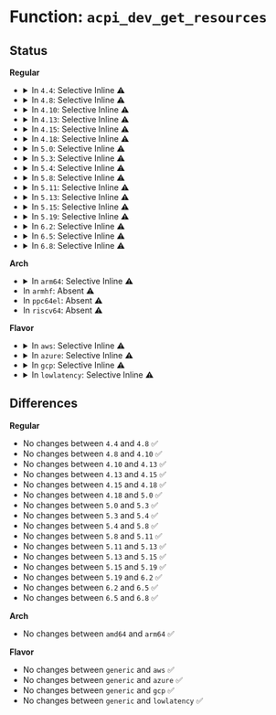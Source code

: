 # Function: <code>acpi_dev_get_resources</code>

## Status
<b>Regular</b>
<ul>
<li>
<details>
<summary>In <code>4.4</code>: Selective Inline ⚠️</summary>

```c
int acpi_dev_get_resources(struct acpi_device *adev, struct list_head *list, int (*preproc)(struct acpi_resource *, void *), void *preproc_data);
```

**Collision:** Unique Global

**Inline:** Selective

**Transformation:** False

**Instances:**

```
In drivers/acpi/resource.c (ffffffff81481dba)
Location: drivers/acpi/resource.c:546
Inline: True
Direct callers:
  - drivers/gpio/gpiolib-acpi.c:acpi_gpio_count
  - drivers/acpi/scan.c:acpi_default_enumeration
  - drivers/acpi/pci_root.c:acpi_pci_probe_root_resources
  - drivers/acpi/acpi_lpss.c:acpi_lpss_create_device
  - drivers/dma/acpi-dma.c:acpi_dma_request_slave_chan_by_index
  - drivers/dma/acpi-dma.c:acpi_dma_controller_register
  - drivers/char/tpm/tpm_tis.c:tpm_tis_acpi_init
  - drivers/spi/spi.c:acpi_spi_add_device
  - drivers/i2c/i2c-core.c:acpi_i2c_add_device
  - drivers/i2c/i2c-core.c:acpi_i2c_add_device
```
**Symbols:**

```
ffffffff81481dba-ffffffff81481e8a: acpi_dev_get_resources (STB_GLOBAL)
```
</details>
</li>
<li>
<details>
<summary>In <code>4.8</code>: Selective Inline ⚠️</summary>

```c
int acpi_dev_get_resources(struct acpi_device *adev, struct list_head *list, int (*preproc)(struct acpi_resource *, void *), void *preproc_data);
```

**Collision:** Unique Global

**Inline:** Selective

**Transformation:** False

**Instances:**

```
In drivers/acpi/resource.c (ffffffff814d08ac)
Location: drivers/acpi/resource.c:584
Inline: True
Direct callers:
  - drivers/gpio/gpiolib-acpi.c:acpi_gpio_count
  - drivers/acpi/pci_root.c:acpi_pci_probe_root_resources
  - drivers/acpi/acpi_lpss.c:acpi_lpss_create_device
  - drivers/dma/acpi-dma.c:acpi_dma_request_slave_chan_by_index
  - drivers/dma/acpi-dma.c:acpi_dma_controller_register
  - drivers/char/tpm/tpm_tis.c:tpm_tis_acpi_init
  - drivers/i2c/i2c-core.c:acpi_i2c_get_info
  - drivers/i2c/i2c-core.c:acpi_i2c_get_info
```
**Symbols:**

```
ffffffff814d08ac-ffffffff814d0983: acpi_dev_get_resources (STB_GLOBAL)
```
</details>
</li>
<li>
<details>
<summary>In <code>4.10</code>: Selective Inline ⚠️</summary>

```c
int acpi_dev_get_resources(struct acpi_device *adev, struct list_head *list, int (*preproc)(struct acpi_resource *, void *), void *preproc_data);
```

**Collision:** Unique Global

**Inline:** Selective

**Transformation:** False

**Instances:**

```
In drivers/acpi/resource.c (ffffffff814f2816)
Location: drivers/acpi/resource.c:600
Inline: True
Direct callers:
  - drivers/gpio/gpiolib-acpi.c:acpi_gpio_count
  - drivers/acpi/resource.c:acpi_res_consumer_cb
  - drivers/acpi/pci_root.c:acpi_pci_probe_root_resources
  - drivers/acpi/acpi_lpss.c:acpi_lpss_create_device
  - drivers/dma/acpi-dma.c:acpi_dma_request_slave_chan_by_index
  - drivers/dma/acpi-dma.c:acpi_dma_controller_register
  - drivers/char/tpm/tpm_tis.c:tpm_tis_acpi_init
  - drivers/i2c/i2c-core.c:i2c_acpi_get_info
  - drivers/i2c/i2c-core.c:i2c_acpi_do_lookup
```
**Symbols:**

```
ffffffff814f2816-ffffffff814f28ed: acpi_dev_get_resources (STB_GLOBAL)
```
</details>
</li>
<li>
<details>
<summary>In <code>4.13</code>: Selective Inline ⚠️</summary>

```c
int acpi_dev_get_resources(struct acpi_device *adev, struct list_head *list, int (*preproc)(struct acpi_resource *, void *), void *preproc_data);
```

**Collision:** Unique Global

**Inline:** Selective

**Transformation:** False

**Instances:**

```
In drivers/acpi/resource.c (ffffffff81500410)
Location: drivers/acpi/resource.c:600
Inline: True
Direct callers:
  - drivers/gpio/gpiolib-acpi.c:acpi_gpio_count
  - drivers/acpi/scan.c:acpi_init_device_object
  - drivers/acpi/resource.c:acpi_res_consumer_cb
  - drivers/acpi/pci_root.c:acpi_pci_probe_root_resources
  - drivers/acpi/acpi_lpss.c:acpi_lpss_create_device
  - drivers/dma/acpi-dma.c:acpi_dma_request_slave_chan_by_index
  - drivers/dma/acpi-dma.c:acpi_dma_controller_register
  - drivers/i2c/i2c-core-acpi.c:i2c_acpi_new_device
  - drivers/i2c/i2c-core-acpi.c:i2c_acpi_get_info
  - drivers/i2c/i2c-core-acpi.c:i2c_acpi_do_lookup
```
**Symbols:**

```
ffffffff81500410-ffffffff815004ed: acpi_dev_get_resources (STB_GLOBAL)
```
</details>
</li>
<li>
<details>
<summary>In <code>4.15</code>: Selective Inline ⚠️</summary>

```c
int acpi_dev_get_resources(struct acpi_device *adev, struct list_head *list, int (*preproc)(struct acpi_resource *, void *), void *preproc_data);
```

**Collision:** Unique Global

**Inline:** Selective

**Transformation:** False

**Instances:**

```
In drivers/acpi/resource.c (ffffffff81542740)
Location: drivers/acpi/resource.c:630
Inline: True
Inline callers:
  - drivers/acpi/resource.c:acpi_res_consumer_cb
Direct callers:
  - drivers/gpio/gpiolib-acpi.c:acpi_gpio_count
  - drivers/acpi/scan.c:acpi_init_device_object
  - drivers/acpi/pci_root.c:acpi_pci_probe_root_resources
  - drivers/acpi/acpi_lpss.c:acpi_lpss_create_device
  - drivers/dma/acpi-dma.c:acpi_dma_controller_register
  - drivers/i2c/i2c-core-acpi.c:i2c_acpi_new_device
  - drivers/i2c/i2c-core-acpi.c:i2c_acpi_get_info
  - drivers/i2c/i2c-core-acpi.c:i2c_acpi_do_lookup
```
**Symbols:**

```
ffffffff815426a0-ffffffff815426b7: acpi_dev_get_resources (STB_GLOBAL)
```
</details>
</li>
<li>
<details>
<summary>In <code>4.18</code>: Selective Inline ⚠️</summary>

```c
int acpi_dev_get_resources(struct acpi_device *adev, struct list_head *list, int (*preproc)(struct acpi_resource *, void *), void *preproc_data);
```

**Collision:** Unique Global

**Inline:** Selective

**Transformation:** False

**Instances:**

```
In drivers/acpi/resource.c (ffffffff815786ba)
Location: drivers/acpi/resource.c:630
Inline: True
Inline callers:
  - drivers/acpi/resource.c:acpi_res_consumer_cb
Direct callers:
  - drivers/gpio/gpiolib-acpi.c:acpi_gpio_count
  - drivers/acpi/scan.c:acpi_init_device_object
  - drivers/acpi/pci_root.c:acpi_pci_probe_root_resources
  - drivers/acpi/acpi_lpss.c:acpi_lpss_create_device
  - drivers/acpi/acpi_apd.c:st_misc_setup
  - drivers/dma/acpi-dma.c:acpi_dma_controller_register
  - drivers/char/tpm/tpm_crb.c:crb_acpi_add
  - drivers/i2c/i2c-core-acpi.c:i2c_acpi_new_device
  - drivers/i2c/i2c-core-acpi.c:i2c_acpi_get_info
  - drivers/i2c/i2c-core-acpi.c:i2c_acpi_do_lookup
```
**Symbols:**

```
ffffffff81578600-ffffffff81578617: acpi_dev_get_resources (STB_GLOBAL)
```
</details>
</li>
<li>
<details>
<summary>In <code>5.0</code>: Selective Inline ⚠️</summary>

```c
int acpi_dev_get_resources(struct acpi_device *adev, struct list_head *list, int (*preproc)(struct acpi_resource *, void *), void *preproc_data);
```

**Collision:** Unique Global

**Inline:** Selective

**Transformation:** False

**Instances:**

```
In drivers/acpi/resource.c (ffffffff8159030a)
Location: drivers/acpi/resource.c:630
Inline: True
Inline callers:
  - drivers/acpi/resource.c:acpi_res_consumer_cb
Direct callers:
  - drivers/gpio/gpiolib-acpi.c:acpi_gpio_count
  - drivers/acpi/scan.c:acpi_init_device_object
  - drivers/acpi/pci_root.c:acpi_pci_probe_root_resources
  - drivers/acpi/acpi_lpss.c:acpi_lpss_create_device
  - drivers/acpi/acpi_apd.c:st_misc_setup
  - drivers/dma/acpi-dma.c:acpi_dma_controller_register
  - drivers/char/tpm/tpm_crb.c:crb_acpi_add
  - drivers/i2c/i2c-core-acpi.c:i2c_acpi_new_device
  - drivers/i2c/i2c-core-acpi.c:i2c_acpi_get_info
  - drivers/i2c/i2c-core-acpi.c:i2c_acpi_do_lookup
```
**Symbols:**

```
ffffffff81590270-ffffffff81590287: acpi_dev_get_resources (STB_GLOBAL)
```
</details>
</li>
<li>
<details>
<summary>In <code>5.3</code>: Selective Inline ⚠️</summary>

```c
int acpi_dev_get_resources(struct acpi_device *adev, struct list_head *list, int (*preproc)(struct acpi_resource *, void *), void *preproc_data);
```

**Collision:** Unique Global

**Inline:** Selective

**Transformation:** False

**Instances:**

```
In drivers/acpi/resource.c (ffffffff815c10ea)
Location: drivers/acpi/resource.c:622
Inline: True
Inline callers:
  - drivers/acpi/resource.c:acpi_res_consumer_cb
Direct callers:
  - drivers/gpio/gpiolib-acpi.c:acpi_gpio_count
  - drivers/acpi/scan.c:acpi_init_device_object
  - drivers/acpi/pci_root.c:acpi_pci_probe_root_resources
  - drivers/acpi/acpi_lpss.c:acpi_lpss_create_device
  - drivers/acpi/acpi_apd.c:st_misc_setup
  - drivers/dma/acpi-dma.c:acpi_dma_controller_register
  - drivers/char/tpm/tpm_crb.c:crb_map_io
  - drivers/spi/spi.c:acpi_register_spi_device
  - drivers/i2c/i2c-core-acpi.c:i2c_acpi_new_device
  - drivers/i2c/i2c-core-acpi.c:i2c_acpi_get_irq
  - drivers/i2c/i2c-core-acpi.c:i2c_acpi_do_lookup
```
**Symbols:**

```
ffffffff815c1050-ffffffff815c1067: acpi_dev_get_resources (STB_GLOBAL)
```
</details>
</li>
<li>
<details>
<summary>In <code>5.4</code>: Selective Inline ⚠️</summary>

```c
int acpi_dev_get_resources(struct acpi_device *adev, struct list_head *list, int (*preproc)(struct acpi_resource *, void *), void *preproc_data);
```

**Collision:** Unique Global

**Inline:** Selective

**Transformation:** False

**Instances:**

```
In drivers/acpi/resource.c (ffffffff815e23aa)
Location: drivers/acpi/resource.c:622
Inline: True
Inline callers:
  - drivers/acpi/resource.c:acpi_res_consumer_cb
Direct callers:
  - drivers/gpio/gpiolib-acpi.c:acpi_gpio_count
  - drivers/acpi/scan.c:acpi_init_device_object
  - drivers/acpi/pci_root.c:acpi_pci_probe_root_resources
  - drivers/acpi/acpi_lpss.c:acpi_lpss_create_device
  - drivers/acpi/acpi_apd.c:st_misc_setup
  - drivers/dma/acpi-dma.c:acpi_dma_controller_register
  - drivers/char/tpm/tpm_crb.c:crb_map_io
  - drivers/spi/spi.c:acpi_register_spi_device
  - drivers/i2c/i2c-core-acpi.c:i2c_acpi_new_device
  - drivers/i2c/i2c-core-acpi.c:i2c_acpi_get_irq
  - drivers/i2c/i2c-core-acpi.c:i2c_acpi_do_lookup
```
**Symbols:**

```
ffffffff815e2310-ffffffff815e2327: acpi_dev_get_resources (STB_GLOBAL)
```
</details>
</li>
<li>
<details>
<summary>In <code>5.8</code>: Selective Inline ⚠️</summary>

```c
int acpi_dev_get_resources(struct acpi_device *adev, struct list_head *list, int (*preproc)(struct acpi_resource *, void *), void *preproc_data);
```

**Collision:** Unique Global

**Inline:** Selective

**Transformation:** False

**Instances:**

```
In drivers/acpi/resource.c (ffffffff8168cda1)
Location: drivers/acpi/resource.c:622
Inline: True
Inline callers:
  - drivers/acpi/resource.c:acpi_dev_consumes_res
Direct callers:
  - drivers/gpio/gpiolib-acpi.c:acpi_gpio_count
  - drivers/acpi/scan.c:acpi_device_enumeration_by_parent
  - drivers/acpi/pci_root.c:acpi_pci_probe_root_resources
  - drivers/acpi/acpi_lpss.c:acpi_lpss_create_device
  - drivers/acpi/acpi_apd.c:st_misc_setup
  - drivers/dma/acpi-dma.c:acpi_dma_parse_resource_group
  - drivers/tty/serdev/core.c:acpi_serdev_check_resources
  - drivers/char/tpm/tpm_crb.c:crb_map_io
  - drivers/spi/spi.c:acpi_register_spi_device
  - drivers/i2c/i2c-core-acpi.c:i2c_acpi_new_device
  - drivers/i2c/i2c-core-acpi.c:i2c_acpi_get_irq
  - drivers/i2c/i2c-core-acpi.c:i2c_acpi_do_lookup
```
**Symbols:**

```
ffffffff8168d4b0-ffffffff8168d590: acpi_dev_get_resources (STB_GLOBAL)
```
</details>
</li>
<li>
<details>
<summary>In <code>5.11</code>: Selective Inline ⚠️</summary>

```c
int acpi_dev_get_resources(struct acpi_device *adev, struct list_head *list, int (*preproc)(struct acpi_resource *, void *), void *preproc_data);
```

**Collision:** Unique Global

**Inline:** Selective

**Transformation:** False

**Instances:**

```
In drivers/acpi/resource.c (ffffffff816aaaa1)
Location: drivers/acpi/resource.c:615
Inline: True
Inline callers:
  - drivers/acpi/resource.c:acpi_dev_consumes_res
Direct callers:
  - drivers/gpio/gpiolib-acpi.c:acpi_gpio_count
  - drivers/acpi/scan.c:acpi_device_enumeration_by_parent
  - drivers/acpi/pci_root.c:acpi_pci_probe_root_resources
  - drivers/acpi/acpi_lpss.c:acpi_lpss_create_device
  - drivers/acpi/acpi_apd.c:fch_misc_setup
  - drivers/dma/acpi-dma.c:acpi_dma_request_slave_chan_by_index
  - drivers/dma/acpi-dma.c:acpi_dma_parse_resource_group
  - drivers/tty/serdev/core.c:acpi_serdev_check_resources
  - drivers/char/tpm/tpm_crb.c:crb_map_io
  - drivers/spi/spi.c:acpi_register_spi_device
  - drivers/i2c/i2c-core-acpi.c:i2c_acpi_new_device
  - drivers/i2c/i2c-core-acpi.c:i2c_acpi_get_irq
  - drivers/i2c/i2c-core-acpi.c:i2c_acpi_do_lookup
```
**Symbols:**

```
ffffffff816ab1b0-ffffffff816ab290: acpi_dev_get_resources (STB_GLOBAL)
```
</details>
</li>
<li>
<details>
<summary>In <code>5.13</code>: Selective Inline ⚠️</summary>

```c
int acpi_dev_get_resources(struct acpi_device *adev, struct list_head *list, int (*preproc)(struct acpi_resource *, void *), void *preproc_data);
```

**Collision:** Unique Global

**Inline:** Selective

**Transformation:** False

**Instances:**

```
In drivers/acpi/resource.c (ffffffff8168d3ca)
Location: drivers/acpi/resource.c:660
Inline: True
Inline callers:
  - drivers/acpi/resource.c:acpi_res_consumer_cb
Direct callers:
  - drivers/gpio/gpiolib-acpi.c:acpi_gpio_count
  - drivers/acpi/scan.c:acpi_init_device_object
  - drivers/acpi/pci_root.c:acpi_pci_probe_root_resources
  - drivers/acpi/acpi_lpss.c:acpi_lpss_create_device
  - drivers/acpi/acpi_apd.c:fch_misc_setup
  - drivers/dma/acpi-dma.c:acpi_dma_request_slave_chan_by_index
  - drivers/dma/acpi-dma.c:acpi_dma_parse_resource_group
  - drivers/tty/serdev/core.c:acpi_serdev_add_device
  - drivers/char/tpm/tpm_crb.c:crb_map_io
  - drivers/spi/spi.c:acpi_register_spi_device
  - drivers/i2c/i2c-core-acpi.c:i2c_acpi_new_device
  - drivers/i2c/i2c-core-acpi.c:i2c_acpi_get_irq
  - drivers/i2c/i2c-core-acpi.c:i2c_acpi_do_lookup
```
**Symbols:**

```
ffffffff8168da10-ffffffff8168daf0: acpi_dev_get_resources (STB_GLOBAL)
```
</details>
</li>
<li>
<details>
<summary>In <code>5.15</code>: Selective Inline ⚠️</summary>

```c
int acpi_dev_get_resources(struct acpi_device *adev, struct list_head *list, int (*preproc)(struct acpi_resource *, void *), void *preproc_data);
```

**Collision:** Unique Global

**Inline:** Selective

**Transformation:** False

**Instances:**

```
In drivers/acpi/resource.c (ffffffff81702bfa)
Location: drivers/acpi/resource.c:667
Inline: True
Inline callers:
  - drivers/acpi/resource.c:acpi_res_consumer_cb
Direct callers:
  - drivers/gpio/gpiolib-acpi.c:acpi_gpio_count
  - drivers/acpi/scan.c:acpi_init_device_object
  - drivers/acpi/pci_root.c:acpi_pci_probe_root_resources
  - drivers/acpi/acpi_lpss.c:acpi_lpss_create_device
  - drivers/acpi/acpi_apd.c:fch_misc_setup
  - drivers/dma/acpi-dma.c:acpi_dma_request_slave_chan_by_index
  - drivers/dma/acpi-dma.c:acpi_dma_parse_resource_group
  - drivers/tty/serdev/core.c:acpi_serdev_add_device
  - drivers/char/tpm/tpm_crb.c:crb_map_io
  - drivers/spi/spi.c:acpi_register_spi_device
  - drivers/i2c/i2c-core-acpi.c:i2c_acpi_new_device
  - drivers/i2c/i2c-core-acpi.c:i2c_acpi_get_irq
  - drivers/i2c/i2c-core-acpi.c:i2c_acpi_do_lookup
  - drivers/i2c/i2c-core-acpi.c:i2c_acpi_client_count
```
**Symbols:**

```
ffffffff81703320-ffffffff81703400: acpi_dev_get_resources (STB_GLOBAL)
```
</details>
</li>
<li>
<details>
<summary>In <code>5.19</code>: Selective Inline ⚠️</summary>

```c
int acpi_dev_get_resources(struct acpi_device *adev, struct list_head *list, int (*preproc)(struct acpi_resource *, void *), void *preproc_data);
```

**Collision:** Unique Global

**Inline:** Selective

**Transformation:** False

**Instances:**

```
In drivers/acpi/resource.c (ffffffff81830ba7)
Location: drivers/acpi/resource.c:667
Inline: True
Inline callers:
  - drivers/acpi/resource.c:acpi_res_consumer_cb
Direct callers:
  - drivers/gpio/gpiolib-acpi.c:acpi_gpio_count
  - drivers/acpi/scan.c:acpi_init_device_object
  - drivers/acpi/pci_root.c:acpi_pci_probe_root_resources
  - drivers/acpi/acpi_lpss.c:acpi_lpss_create_device
  - drivers/acpi/acpi_apd.c:fch_misc_setup
  - drivers/acpi/acpi_platform.c:acpi_create_platform_device
  - drivers/dma/acpi-dma.c:acpi_dma_request_slave_chan_by_index
  - drivers/dma/acpi-dma.c:acpi_dma_parse_resource_group
  - drivers/tty/serdev/core.c:acpi_serdev_add_device
  - drivers/char/tpm/tpm_crb.c:crb_map_io
  - drivers/spi/spi.c:acpi_spi_device_alloc
  - drivers/spi/spi.c:acpi_spi_count_resources
  - drivers/i2c/i2c-core-acpi.c:i2c_acpi_new_device_by_fwnode
  - drivers/i2c/i2c-core-acpi.c:i2c_acpi_get_irq
  - drivers/i2c/i2c-core-acpi.c:i2c_acpi_do_lookup
  - drivers/i2c/i2c-core-acpi.c:i2c_acpi_client_count
```
**Symbols:**

```
ffffffff81831200-ffffffff81831308: acpi_dev_get_resources (STB_GLOBAL)
```
</details>
</li>
<li>
<details>
<summary>In <code>6.2</code>: Selective Inline ⚠️</summary>

```c
int acpi_dev_get_resources(struct acpi_device *adev, struct list_head *list, int (*preproc)(struct acpi_resource *, void *), void *preproc_data);
```

**Collision:** Unique Global

**Inline:** Selective

**Transformation:** False

**Instances:**

```
In drivers/acpi/resource.c (ffffffff81963d37)
Location: drivers/acpi/resource.c:784
Inline: True
Inline callers:
  - drivers/acpi/resource.c:acpi_res_consumer_cb
  - drivers/acpi/resource.c:acpi_dev_get_memory_resources
Direct callers:
  - drivers/gpio/gpiolib-acpi.c:acpi_gpio_count
  - drivers/acpi/scan.c:acpi_init_device_object
  - drivers/acpi/pci_root.c:acpi_pci_probe_root_resources
  - drivers/acpi/acpi_platform.c:acpi_create_platform_device
  - drivers/dma/acpi-dma.c:acpi_dma_request_slave_chan_by_index
  - drivers/dma/acpi-dma.c:acpi_dma_parse_resource_group
  - drivers/tty/serdev/core.c:acpi_serdev_add_device
  - drivers/char/tpm/tpm_crb.c:crb_map_io
  - drivers/spi/spi.c:acpi_spi_device_alloc
  - drivers/spi/spi.c:acpi_spi_count_resources
  - drivers/i2c/i2c-core-acpi.c:i2c_acpi_new_device_by_fwnode
  - drivers/i2c/i2c-core-acpi.c:i2c_acpi_get_irq
  - drivers/i2c/i2c-core-acpi.c:i2c_acpi_do_lookup
  - drivers/i2c/i2c-core-acpi.c:i2c_acpi_client_count
```
**Symbols:**

```
ffffffff819649f0-ffffffff81964af8: acpi_dev_get_resources (STB_GLOBAL)
```
</details>
</li>
<li>
<details>
<summary>In <code>6.5</code>: Selective Inline ⚠️</summary>

```c
int acpi_dev_get_resources(struct acpi_device *adev, struct list_head *list, int (*preproc)(struct acpi_resource *, void *), void *preproc_data);
```

**Collision:** Unique Global

**Inline:** Selective

**Transformation:** False

**Instances:**

```
In drivers/acpi/resource.c (ffffffff819aa1d7)
Location: drivers/acpi/resource.c:825
Inline: True
Inline callers:
  - drivers/acpi/resource.c:acpi_res_consumer_cb
  - drivers/acpi/resource.c:acpi_dev_get_memory_resources
Direct callers:
  - drivers/gpio/gpiolib-acpi.c:acpi_gpio_count
  - drivers/acpi/scan.c:acpi_init_device_object
  - drivers/acpi/pci_root.c:acpi_pci_probe_root_resources
  - drivers/acpi/acpi_platform.c:acpi_create_platform_device
  - drivers/dma/acpi-dma.c:acpi_dma_request_slave_chan_by_index
  - drivers/dma/acpi-dma.c:acpi_dma_parse_resource_group
  - drivers/tty/serdev/core.c:acpi_serdev_add_device
  - drivers/char/tpm/tpm_crb.c:crb_map_io
  - drivers/spi/spi.c:acpi_spi_device_alloc
  - drivers/spi/spi.c:acpi_spi_count_resources
  - drivers/i2c/i2c-core-acpi.c:i2c_acpi_new_device_by_fwnode
  - drivers/i2c/i2c-core-acpi.c:i2c_acpi_get_irq
  - drivers/i2c/i2c-core-acpi.c:i2c_acpi_do_lookup
  - drivers/i2c/i2c-core-acpi.c:i2c_acpi_client_count
```
**Symbols:**

```
ffffffff819aac70-ffffffff819aad78: acpi_dev_get_resources (STB_GLOBAL)
```
</details>
</li>
<li>
<details>
<summary>In <code>6.8</code>: Selective Inline ⚠️</summary>

```c
int acpi_dev_get_resources(struct acpi_device *adev, struct list_head *list, int (*preproc)(struct acpi_resource *, void *), void *preproc_data);
```

**Collision:** Unique Global

**Inline:** Selective

**Transformation:** False

**Instances:**

```
In drivers/acpi/resource.c (ffffffff819f4467)
Location: drivers/acpi/resource.c:888
Inline: True
Inline callers:
  - drivers/acpi/resource.c:acpi_res_consumer_cb
  - drivers/acpi/resource.c:acpi_dev_get_memory_resources
Direct callers:
  - drivers/gpio/gpiolib-acpi.c:acpi_gpio_count
  - drivers/acpi/scan.c:acpi_init_device_object
  - drivers/acpi/pci_root.c:acpi_pci_probe_root_resources
  - drivers/acpi/acpi_platform.c:acpi_create_platform_device
  - drivers/dma/acpi-dma.c:acpi_dma_request_slave_chan_by_index
  - drivers/dma/acpi-dma.c:acpi_dma_parse_resource_group
  - drivers/tty/serdev/core.c:acpi_serdev_add_device
  - drivers/char/tpm/tpm_crb.c:crb_map_io
  - drivers/spi/spi.c:acpi_spi_device_alloc
  - drivers/spi/spi.c:acpi_spi_count_resources
  - drivers/i2c/i2c-core-acpi.c:i2c_acpi_new_device_by_fwnode
  - drivers/i2c/i2c-core-acpi.c:i2c_acpi_get_irq
  - drivers/i2c/i2c-core-acpi.c:i2c_acpi_do_lookup
  - drivers/i2c/i2c-core-acpi.c:i2c_acpi_client_count
```
**Symbols:**

```
ffffffff819f4f40-ffffffff819f5048: acpi_dev_get_resources (STB_GLOBAL)
```
</details>
</li>
</ul>
<b>Arch</b>
<ul>
<li>
<details>
<summary>In <code>arm64</code>: Selective Inline ⚠️</summary>

```c
int acpi_dev_get_resources(struct acpi_device *adev, struct list_head *list, int (*preproc)(struct acpi_resource *, void *), void *preproc_data);
```

**Collision:** Unique Global

**Inline:** Selective

**Transformation:** False

**Instances:**

```
In drivers/acpi/resource.c (ffff80001076ed74)
Location: drivers/acpi/resource.c:622
Inline: True
Inline callers:
  - drivers/acpi/resource.c:acpi_res_consumer_cb
Direct callers:
  - drivers/bus/hisi_lpc.c:hisi_lpc_acpi_probe
  - drivers/gpio/gpiolib-acpi.c:acpi_gpio_count
  - drivers/pci/pci-acpi.c:acpi_get_rc_resources
  - drivers/pci/controller/pci-xgene.c:xgene_pcie_ecam_init
  - drivers/acpi/scan.c:acpi_init_device_object
  - drivers/acpi/pci_root.c:acpi_pci_probe_root_resources
  - drivers/dma/acpi-dma.c:acpi_dma_controller_register
  - drivers/char/tpm/tpm_crb.c:crb_map_io
  - drivers/spi/spi.c:acpi_register_spi_device
  - drivers/i2c/i2c-core-acpi.c:i2c_acpi_new_device
  - drivers/i2c/i2c-core-acpi.c:i2c_acpi_get_irq
  - drivers/i2c/i2c-core-acpi.c:i2c_acpi_do_lookup
  - drivers/perf/xgene_pmu.c:acpi_pmu_dev_add
```
**Symbols:**

```
ffff80001076ec80-ffff80001076ecd4: acpi_dev_get_resources (STB_GLOBAL)
```
</details>
</li>
<li>
In <code>armhf</code>: Absent ⚠️
</li>
<li>
In <code>ppc64el</code>: Absent ⚠️
</li>
<li>
In <code>riscv64</code>: Absent ⚠️
</li>
</ul>
<b>Flavor</b>
<ul>
<li>
<details>
<summary>In <code>aws</code>: Selective Inline ⚠️</summary>

```c
int acpi_dev_get_resources(struct acpi_device *adev, struct list_head *list, int (*preproc)(struct acpi_resource *, void *), void *preproc_data);
```

**Collision:** Unique Global

**Inline:** Selective

**Transformation:** False

**Instances:**

```
In drivers/acpi/resource.c (ffffffff815d466a)
Location: drivers/acpi/resource.c:622
Inline: True
Inline callers:
  - drivers/acpi/resource.c:acpi_res_consumer_cb
Direct callers:
  - drivers/gpio/gpiolib-acpi.c:acpi_gpio_count
  - drivers/acpi/scan.c:acpi_init_device_object
  - drivers/acpi/pci_root.c:acpi_pci_probe_root_resources
  - drivers/dma/acpi-dma.c:acpi_dma_controller_register
  - drivers/char/tpm/tpm_crb.c:crb_map_io
  - drivers/spi/spi.c:acpi_register_spi_device
```
**Symbols:**

```
ffffffff815d45d0-ffffffff815d45e7: acpi_dev_get_resources (STB_GLOBAL)
```
</details>
</li>
<li>
<details>
<summary>In <code>azure</code>: Selective Inline ⚠️</summary>

```c
int acpi_dev_get_resources(struct acpi_device *adev, struct list_head *list, int (*preproc)(struct acpi_resource *, void *), void *preproc_data);
```

**Collision:** Unique Global

**Inline:** Selective

**Transformation:** False

**Instances:**

```
In drivers/acpi/resource.c (ffffffff815be22a)
Location: drivers/acpi/resource.c:622
Inline: True
Inline callers:
  - drivers/acpi/resource.c:acpi_res_consumer_cb
Direct callers:
  - drivers/gpio/gpiolib-acpi.c:acpi_gpio_count
  - drivers/acpi/scan.c:acpi_init_device_object
  - drivers/acpi/pci_root.c:acpi_pci_probe_root_resources
  - drivers/acpi/acpi_lpss.c:acpi_lpss_create_device
  - drivers/acpi/acpi_apd.c:st_misc_setup
  - drivers/dma/acpi-dma.c:acpi_dma_controller_register
  - drivers/char/tpm/tpm_crb.c:crb_map_io
  - drivers/spi/spi.c:acpi_register_spi_device
```
**Symbols:**

```
ffffffff815be190-ffffffff815be1a7: acpi_dev_get_resources (STB_GLOBAL)
```
</details>
</li>
<li>
<details>
<summary>In <code>gcp</code>: Selective Inline ⚠️</summary>

```c
int acpi_dev_get_resources(struct acpi_device *adev, struct list_head *list, int (*preproc)(struct acpi_resource *, void *), void *preproc_data);
```

**Collision:** Unique Global

**Inline:** Selective

**Transformation:** False

**Instances:**

```
In drivers/acpi/resource.c (ffffffff815d668a)
Location: drivers/acpi/resource.c:622
Inline: True
Inline callers:
  - drivers/acpi/resource.c:acpi_res_consumer_cb
Direct callers:
  - drivers/gpio/gpiolib-acpi.c:acpi_gpio_count
  - drivers/acpi/scan.c:acpi_init_device_object
  - drivers/acpi/pci_root.c:acpi_pci_probe_root_resources
  - drivers/acpi/acpi_lpss.c:acpi_lpss_create_device
  - drivers/acpi/acpi_apd.c:st_misc_setup
  - drivers/dma/acpi-dma.c:acpi_dma_controller_register
  - drivers/char/tpm/tpm_crb.c:crb_map_io
  - drivers/spi/spi.c:acpi_register_spi_device
  - drivers/i2c/i2c-core-acpi.c:i2c_acpi_new_device
  - drivers/i2c/i2c-core-acpi.c:i2c_acpi_get_irq
  - drivers/i2c/i2c-core-acpi.c:i2c_acpi_do_lookup
```
**Symbols:**

```
ffffffff815d65f0-ffffffff815d6607: acpi_dev_get_resources (STB_GLOBAL)
```
</details>
</li>
<li>
<details>
<summary>In <code>lowlatency</code>: Selective Inline ⚠️</summary>

```c
int acpi_dev_get_resources(struct acpi_device *adev, struct list_head *list, int (*preproc)(struct acpi_resource *, void *), void *preproc_data);
```

**Collision:** Unique Global

**Inline:** Selective

**Transformation:** False

**Instances:**

```
In drivers/acpi/resource.c (ffffffff815f054a)
Location: drivers/acpi/resource.c:622
Inline: True
Inline callers:
  - drivers/acpi/resource.c:acpi_res_consumer_cb
Direct callers:
  - drivers/gpio/gpiolib-acpi.c:acpi_gpio_count
  - drivers/acpi/scan.c:acpi_init_device_object
  - drivers/acpi/pci_root.c:acpi_pci_probe_root_resources
  - drivers/acpi/acpi_lpss.c:acpi_lpss_create_device
  - drivers/acpi/acpi_apd.c:st_misc_setup
  - drivers/dma/acpi-dma.c:acpi_dma_controller_register
  - drivers/char/tpm/tpm_crb.c:crb_map_io
  - drivers/spi/spi.c:acpi_register_spi_device
  - drivers/i2c/i2c-core-acpi.c:i2c_acpi_new_device
  - drivers/i2c/i2c-core-acpi.c:i2c_acpi_get_irq
  - drivers/i2c/i2c-core-acpi.c:i2c_acpi_do_lookup
```
**Symbols:**

```
ffffffff815f04b0-ffffffff815f04c7: acpi_dev_get_resources (STB_GLOBAL)
```
</details>
</li>
</ul>

## Differences
<b>Regular</b>
<ul>
<li>
No changes between <code>4.4</code> and <code>4.8</code> ✅
</li>
<li>
No changes between <code>4.8</code> and <code>4.10</code> ✅
</li>
<li>
No changes between <code>4.10</code> and <code>4.13</code> ✅
</li>
<li>
No changes between <code>4.13</code> and <code>4.15</code> ✅
</li>
<li>
No changes between <code>4.15</code> and <code>4.18</code> ✅
</li>
<li>
No changes between <code>4.18</code> and <code>5.0</code> ✅
</li>
<li>
No changes between <code>5.0</code> and <code>5.3</code> ✅
</li>
<li>
No changes between <code>5.3</code> and <code>5.4</code> ✅
</li>
<li>
No changes between <code>5.4</code> and <code>5.8</code> ✅
</li>
<li>
No changes between <code>5.8</code> and <code>5.11</code> ✅
</li>
<li>
No changes between <code>5.11</code> and <code>5.13</code> ✅
</li>
<li>
No changes between <code>5.13</code> and <code>5.15</code> ✅
</li>
<li>
No changes between <code>5.15</code> and <code>5.19</code> ✅
</li>
<li>
No changes between <code>5.19</code> and <code>6.2</code> ✅
</li>
<li>
No changes between <code>6.2</code> and <code>6.5</code> ✅
</li>
<li>
No changes between <code>6.5</code> and <code>6.8</code> ✅
</li>
</ul>
<b>Arch</b>
<ul>
<li>
No changes between <code>amd64</code> and <code>arm64</code> ✅
</li>
</ul>
<b>Flavor</b>
<ul>
<li>
No changes between <code>generic</code> and <code>aws</code> ✅
</li>
<li>
No changes between <code>generic</code> and <code>azure</code> ✅
</li>
<li>
No changes between <code>generic</code> and <code>gcp</code> ✅
</li>
<li>
No changes between <code>generic</code> and <code>lowlatency</code> ✅
</li>
</ul>

